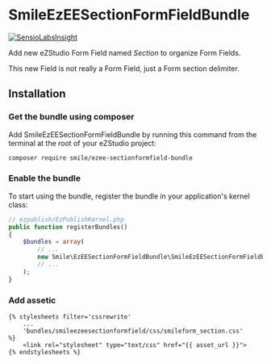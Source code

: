 # SmileEzEESectionFormFieldBundle

[![SensioLabsInsight](https://insight.sensiolabs.com/projects/b3954da8-43b5-4394-a233-28113d57676c/mini.png)](https://insight.sensiolabs.com/projects/b3954da8-43b5-4394-a233-28113d57676c)

Add new eZStudio Form Field named *Section* to organize Form Fields.

This new Field is not really a Form Field, just a Form section delimiter.

## Installation

### Get the bundle using composer

Add SmileEzEESectionFormFieldBundle by running this command from the terminal at the root of
your eZStudio project:

```bash
composer require smile/ezee-sectionformfield-bundle
```


### Enable the bundle

To start using the bundle, register the bundle in your application's kernel class:

```php
// ezpublish/EzPublishKernel.php
public function registerBundles()
{
    $bundles = array(
        // ...
        new Smile\EzEESectionFormFieldBundle\SmileEzEESectionFormFieldBundle(),
        // ...
    );
}
```

### Add  assetic

 ```
 {% stylesheets filter='cssrewrite'
     ...
     'bundles/smileezeesectionformfield/css/smileform_section.css'
 %}
     <link rel="stylesheet" type="text/css" href="{{ asset_url }}">
 {% endstylesheets %}
```
